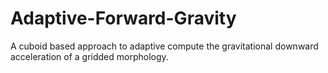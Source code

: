 # Adaptive-Forward-Gravity
A cuboid based approach to adaptive compute the gravitational downward acceleration of a gridded morphology.
